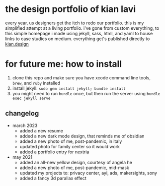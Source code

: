 # the design portfolio of kian lavi
every year, us designers get the itch to redo our portfolio. this is my simplified attempt at a living portfolio. i've gone from custom everything, to this simple homepage i made using jekyll, sass, html, and yaml to house links to case studies on medium. everything get's published directly to [kian.design](http://kian.design)

# for future me: how to install
1. clone this repo and make sure you have xcode command line tools, `brew`, and `ruby` installed
2. install jekyll: `sudo gem install jekyll; bundle install`
3. you might need to run `bundle` once, but then run the server using `bundle exec jekyll serve`

## changelog
- march 2023
  - added a new resume
  - added a new dark mode design, that reminds me of obsidian
  - added a new photo of me, post-pandemic, in italy
  - updated photo for family center so it would work
  - added a portfolio entry for nextria
- may 2021
  - added an all-new yellow design, courtesy of angela he
  - added a new photo of me, post-pandemic, mid-mask
  - updated my projects to: privacy center, ayi, ads, makersights, sony
  - added a fancy 3d parallax effect

